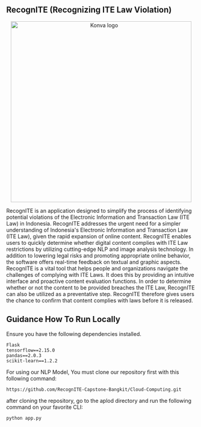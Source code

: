 ## RecognITE (Recognizing ITE Law Violation)
<p align="center">
<img src="https://private-user-images.githubusercontent.com/101086768/341458476-2a017ec1-8d7e-4889-94bc-aac0dddf21ff.png?jwt=eyJhbGciOiJIUzI1NiIsInR5cCI6IkpXVCJ9.eyJpc3MiOiJnaXRodWIuY29tIiwiYXVkIjoicmF3LmdpdGh1YnVzZXJjb250ZW50LmNvbSIsImtleSI6ImtleTUiLCJleHAiOjE3MTg4OTUyNDQsIm5iZiI6MTcxODg5NDk0NCwicGF0aCI6Ii8xMDEwODY3NjgvMzQxNDU4NDc2LTJhMDE3ZWMxLThkN2UtNDg4OS05NGJjLWFhYzBkZGRmMjFmZi5wbmc_WC1BbXotQWxnb3JpdGhtPUFXUzQtSE1BQy1TSEEyNTYmWC1BbXotQ3JlZGVudGlhbD1BS0lBVkNPRFlMU0E1M1BRSzRaQSUyRjIwMjQwNjIwJTJGdXMtZWFzdC0xJTJGczMlMkZhd3M0X3JlcXVlc3QmWC1BbXotRGF0ZT0yMDI0MDYyMFQxNDQ5MDRaJlgtQW16LUV4cGlyZXM9MzAwJlgtQW16LVNpZ25hdHVyZT1iNmM0MDVhOTA4ZjU4Mzc1NDFkNWVjMWYzOGRmYmFjZjI4ZjliMGMxNjFiYjA1NWMzYzViMTY5M2ZiMTczMjkwJlgtQW16LVNpZ25lZEhlYWRlcnM9aG9zdCZhY3Rvcl9pZD0wJmtleV9pZD0wJnJlcG9faWQ9MCJ9.NIMPynUL4Hn8UaBIPSPyuBwXCPeAXuXuKkSyh503AcQ" alt="Konva logo" height="480" align="center" />
  </p>
RecognITE is an application designed to simplify the process of identifying potential violations of the Electronic Information and Transaction Law (ITE Law) in Indonesia. RecognITE addresses the urgent need for a simpler understanding of Indonesia's Electronic Information and Transaction Law (ITE Law), given the rapid expansion of online content. RecognITE enables users to quickly determine whether digital content complies with ITE Law restrictions by utilizing cutting-edge NLP and image analysis technology. In addition to lowering legal risks and promoting appropriate online behavior, the software offers real-time feedback on textual and graphic aspects. RecognITE is a vital tool that helps people and organizations navigate the challenges of complying with ITE Laws. It does this by providing an intuitive interface and proactive content evaluation functions. In order to determine whether or not the content to be provided breaches the ITE Law, RecognITE can also be utilized as a preventative step. RecognITE therefore gives users the chance to confirm that content complies with laws before it is released.



## Guidance How To Run Locally
Ensure you have the following dependencies installed.
```text
Flask
tensorflow==2.15.0
pandas==2.0.3
scikit-learn==1.2.2
```

For using our NLP Model, You must clone our repository first with this following command:

`https://github.com/RecognITE-Capstone-Bangkit/Cloud-Computing.git`

after cloning the repository, go to the aplod directory and run the following command on your favorite CLI:

`python app.py`
